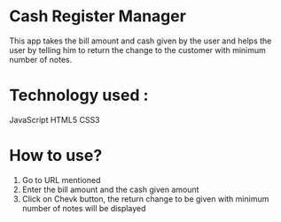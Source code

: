 # Cash Register Manager

 This app takes the bill amount and cash given by the user and helps the user by telling him to return the change to the customer with minimum number of notes.

# Technology used :
JavaScript
HTML5
CSS3

# How to use?
1. Go to URL mentioned
2. Enter the bill amount and the cash given amount
3. Click on Chevk button, the return change to be given with minimum number of notes will be displayed